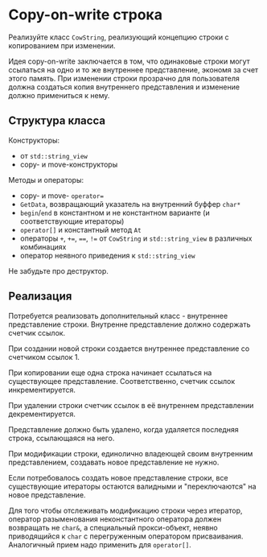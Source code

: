 # Copy-on-write строка

Реализуйте класс `CowString`, реализующий концепцию строки с копированием при изменении.

Идея copy-on-write заключается в том, что одинаковые строки могут ссылаться на одно и то же
внутреннее представление, экономя за счет этого память. При изменении строки прозрачно для
пользователя должна создаться копия внутреннего представления и изменение должно примениться к нему.

## Структура класса

Конструкторы:
- от `std::string_view`
- copy- и move-конструкторы

Методы и операторы:
- copy- и move- `operator=`
- `GetData`, возвращающий указатель на внутренний буффер `char*`
- `begin`/`end` в константном и не константном варианте (и соответствующие итераторы)
- `operator[]` и константный метод `At`
- операторы `+`, `+=`, `==`, `!=` от `CowString` и `std::string_view` в различных комбинациях
- оператор неявного приведения к `std::string_view`

Не забудьте про деструктор.

## Реализация

Потребуется реализовать дополнительный класс - внутреннее представление строки.
Внутренне представление должно содержать счетчик ссылок.

При создании новой строки создается внутреннее представление со счетчиком ссылок 1.

При копировании еще одна строка начинает ссылаться на существующее представление.
Соответственно, счетчик ссылок инкрементируется.

При удалении строки счетчик ссылок в её внутреннем представлении декрементируется.

Представление должно быть удалено, когда удаляется последняя строка, ссылающаяся на него.

При модификации строки, единолично владеющей своим внутренним представлением, создавать
новое представление не нужно.

Если потребовалось создать новое представление строки, все существующие итераторы
остаются валидными и "переключаются" на новое представление.

Для того чтобы отслеживать модификацию строки через итератор, оператор разыменования
неконстантного оператора должен возвращать не `char&`, а специальный прокси-объект, неявно
приводящийся к `char` с перегруженным оператором присваивания. Аналогичный прием надо применить
для `operator[]`.
